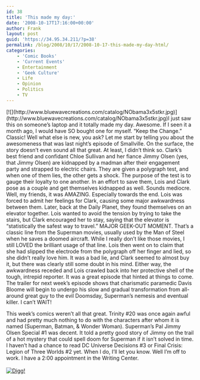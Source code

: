 ```yaml
---
id: 38
title: 'This made my day:'
date: '2008-10-17T17:16:00+00:00'
author: Frank
layout: post
guid: 'https://34.95.34.211/?p=38'
permalink: /blog/2008/10/17/2008-10-17-this-made-my-day-html/
categories:
    - 'Comic Books'
    - 'Current Events'
    - Entertainment
    - 'Geek Culture'
    - Life
    - Opinion
    - Politics
    - TV
---
```


<div src="v5">[![](http://www.bluewavecreations.com/catalog/NObama3x5stkr.jpg)](http://www.bluewavecreations.com/catalog/NObama3x5stkr.jpg)I just saw this on someone’s laptop and it totally made my day. Awesome. If I seen it a month ago, I would have SO bought one for myself. “Keep the Change.” Classic! Well what else is new, you ask? Let me start by telling you about the awesomeness that was last night’s episode of Smallville. On the surface, the story doesn’t even sound all that great. At least, I didn’t think so. Clark’s best friend and confidant Chloe Sullivan and her fiance Jimmy Olsen (yes, that Jimmy Olsen) are kidnapped by a madman after their engagement party and strapped to electric chairs. They are given a polygraph test, and when one of them lies, the other gets a shock. The purpose of the test is to gauge their loyalty to one another. In an effort to save them, Lois and Clark pose as a couple and get themselves kidnapped as well. Sounds mediocre. Well, my friends, it was AMAZING. Especially towards the end. Lois was forced to admit her feelings for Clark, causing some major awkwardness between them. Later, back at the Daily Planet, they found themselves on an elevator together. Lois wanted to avoid the tension by trying to take the stairs, but Clark encouraged her to stay, saying that the elevator is “statistically the safest way to travel.” MAJOR GEEK-OUT MOMENT. That’s a classic line from the Superman movies, usually used by the Man of Steel when he saves a doomed aircraft. While I really don’t like those movies, I still LOVED the brilliant usage of that line. Lois then went on to claim that she had slipped the electrode from the polygraph off her finger and lied, so she didn’t really love him. It was a bad lie, and Clark seemed to almost buy it, but there was clearly still some doubt in his mind. Either way, the awkwardness receded and Lois crawled back into her protective shell of the tough, intrepid reporter. It was a great episode that hinted at things to come. The trailer for next week’s episode shows that charismatic paramedic Davis Bloome will begin to undergo his slow and gradual transformation from all-around great guy to the evil Doomsday, Superman’s nemesis and eventual killer. I can’t WAIT!

This week’s comics weren’t all that great. Trinity #20 was once again awful and had pretty much nothing to do with the characters after whom it is named (Superman, Batman, &amp; Wonder Woman). Superman’s Pal Jimmy Olsen Special #1 was decent. It told a pretty good story of Jimmy on the trail of a hot mystery that could spell doom for Superman if it isn’t solved in time. I haven’t had a chance to read DC Universe Decisions #3 or Final Crisis: Legion of Three Worlds #2 yet. When I do, I’ll let you know. Well I’m off to work. I have a 2:00 appointment in the Writing Center.  
[  
![Digg!](http://digg.com/img/badges/100x20-digg-button.gif)  ](http://digg.com/)

</div>